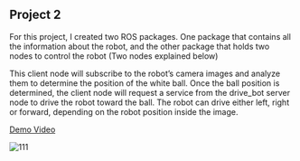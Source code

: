 ## Project 2

For this project, I created two ROS packages. One package that contains all the information about the robot, and the other package that holds two nodes to control the robot (Two nodes explained below) 

This client node will subscribe to the robot’s camera images and analyze them to determine the position of the white ball. Once the ball position is determined, the client node will request a service from the drive_bot server node to drive the robot toward the ball. The robot can drive either left, right or forward, depending on the robot position inside the image.

[Demo Video](https://www.youtube.com/watch?v=pIeEySf6vsw)


![111](https://user-images.githubusercontent.com/44885838/79080960-f643cd80-7ccd-11ea-860d-1738a64936d8.JPG)
